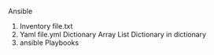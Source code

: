 Ansible
 1) Inventory file.txt
 2) Yaml file.yml
       Dictionary
       Array
       List
       Dictionary in dictionary
 3) ansible Playbooks
